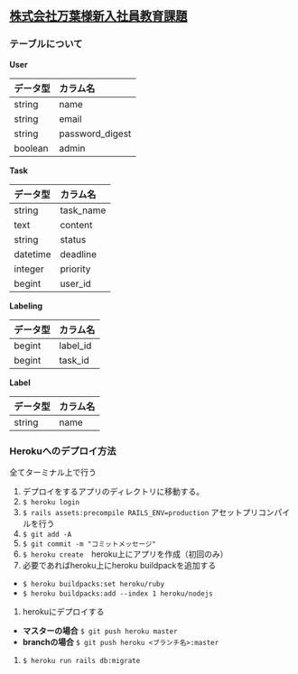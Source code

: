 ## [株式会社万葉様新入社員教育課題](https://diver.diveintocode.jp/curriculums/1277)

### テーブルについて

**User**

|データ型|カラム名|
|:---|:---|
|string|name|
|string|email|
|string|password_digest|
|boolean|admin|

**Task**

|データ型|カラム名|
|:---|:---|
|string|task_name|
|text|content|
|string|status|
|datetime|deadline|
|integer|priority|
|begint|user_id|

**Labeling**

|データ型|カラム名|
|:---|:---|
|begint|label_id|
|begint|task_id|

**Label**

|データ型|カラム名|
|:---|:---|
|string|name|

### Herokuへのデプロイ方法
全てターミナル上で行う
1. デプロイをするアプリのディレクトリに移動する。
1. `$ heroku login`
1. `$ rails assets:precompile RAILS_ENV=production`
アセットプリコンパイルを行う
1. `$ git add -A`
1. `$ git commit -m "コミットメッセージ"`
1. `$ heroku create`　heroku上にアプリを作成（初回のみ）
1. 必要であればheroku上にheroku buildpackを追加する
  - `$ heroku buildpacks:set heroku/ruby`
  - `$ heroku buildpacks:add --index 1 heroku/nodejs`
1. herokuにデプロイする
  - **マスターの場合** `$ git push heroku master`
  - **branchの場合** `$ git push heroku <ブランチ名>:master`
1. `$ heroku run rails db:migrate`
